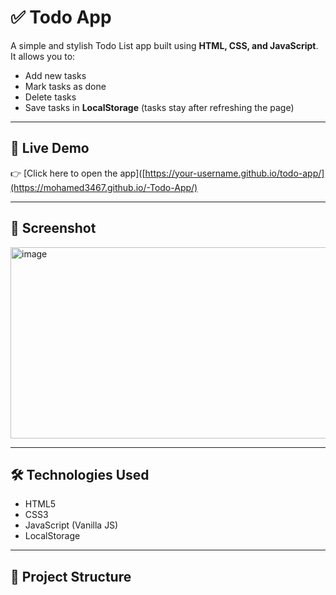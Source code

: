 # ✅ Todo App

A simple and stylish Todo List app built using **HTML, CSS, and JavaScript**.  
It allows you to:
- Add new tasks
- Mark tasks as done
- Delete tasks
- Save tasks in **LocalStorage** (tasks stay after refreshing the page)

---

## 🚀 Live Demo
👉 [Click here to open the app]([https://your-username.github.io/todo-app/](https://mohamed3467.github.io/-Todo-App/)

---

## 📸 Screenshot
<img width="604" height="306" alt="image" src="https://github.com/user-attachments/assets/aa05aa34-af2b-4a58-a6c4-4e67cfdeb016" />


---

## 🛠️ Technologies Used
- HTML5
- CSS3
- JavaScript (Vanilla JS)
- LocalStorage

---

## 📂 Project Structure
